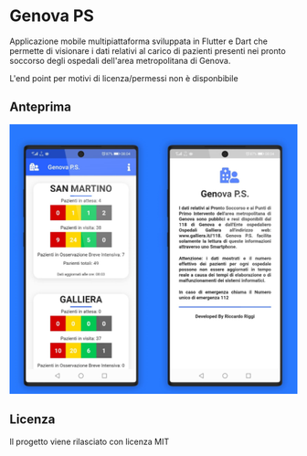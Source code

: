 # Genova PS

Applicazione mobile multipiattaforma sviluppata in Flutter e Dart che permette di visionare i dati relativi al carico di pazienti presenti nei pronto soccorso degli ospedali dell'area metropolitana di Genova.

L'end point per motivi di licenza/permessi non è disponbibile


## Anteprima

![Schermata principale](https://raw.githubusercontent.com/RiccardoRiggi/Genova-PS/main/screenshots/img.jpg)


## Licenza

Il progetto viene rilasciato con licenza MIT
